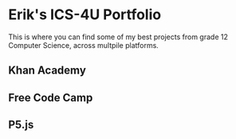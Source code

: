 # Erik's ICS-4U Portfolio

This is where you can find some of my best projects from grade 12 Computer Science, across multpile platforms.


## Khan Academy

## Free Code Camp

## P5.js

